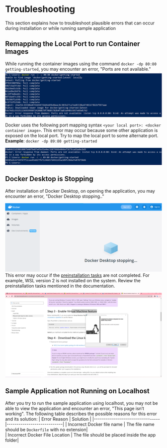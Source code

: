 # Troubleshooting
This section explains how to troubleshoot plausible errors that can occur during installation or while running sample application

## Remapping the Local Port to run Container Images
While running the container images using the command `docker -dp 80:80 getting-started`, you may encounter an error, "Ports are not available." 
![troubleshoot_error](./docker_images/troubleshoot.png)

Docker uses the following port mapping syntax `<your local port>: <docker container image>`. This error may occur because some other application is exposed on the local port. Try to map the local port to some alternate port. <br/>
**Example**:
`docker -dp 89:80 getting-started`

![troubleshoot_solution](./docker_images/troubleshoot-solution.png)

## Docker Desktop is Stopping
After installation of Docker Desktop, on opening the application, you may encounter an error, "Docker Desktop stopping.." 

![docker_stop](./docker_images/Troubleshoot_WSL.png)
This error may occur if the [preinstallation tasks](./Preinstallation.md) are not completed. For example, WSL version 2 is not installed on the system. Review the preinstallation tasks mentioned in the documentation.

![troubleshoot_solution](./docker_images/troubleshoot-solution2.png)

## Sample Application not Running on Localhost
After you try to run the sample application using localhost, you may not be able to view the application and encounter an error, "This page isn’t working". 
The following table describes the possible reasons for this error and its solution:
|          Error Reason           |  Solution                  | 
|---------------------------------|----------------------------|
| Incorrect Docker file name      |  The file name should be `Dockerfile` with no extension|          
| Incorrect Docker File Location  |  The file should be placed inside the app folder|  
